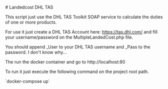 # Landedcost DHL TAS

This script just use the DHL TAS Toolkit SOAP service to calculate the duties of one or more products.

For use it just create a DHL TAS Account here: https://tas.dhl.com/ and fill your username/password on the
MultipleLandedCost.php file.

You should append \_User to your DHL TAS username and \_Pass to the password. I don't know why...

The run the docker container and go to http://localhost:80

To run it just execute the following command on the project root path.

´docker-compose up´

